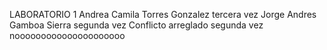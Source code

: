 LABORATORIO 1
Andrea Camila Torres Gonzalez tercera vez 
Jorge Andres Gamboa Sierra segunda vez
Conflicto arreglado segunda vez
nooooooooooooooooooooo

